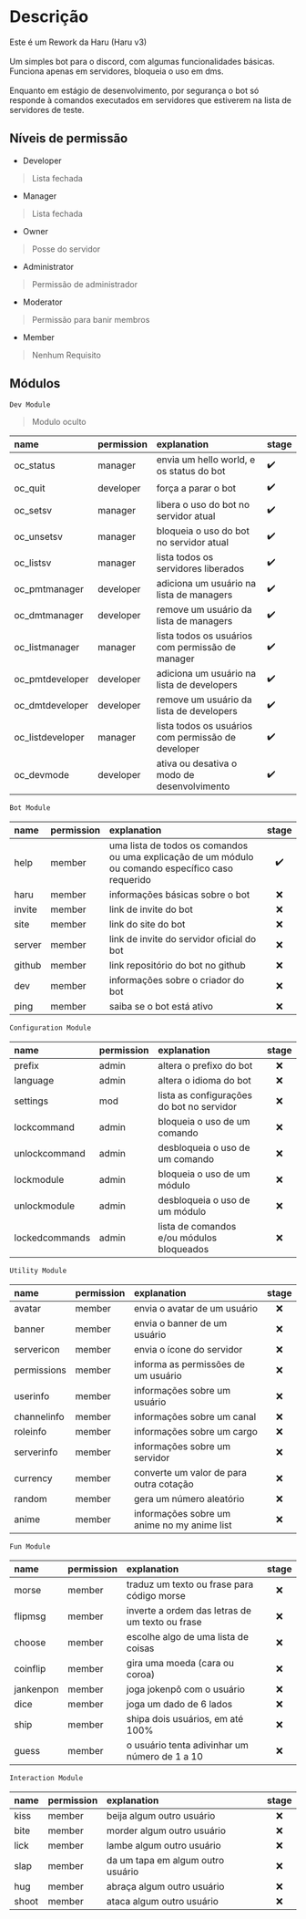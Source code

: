 # Descrição
Este é um Rework da Haru (Haru v3)<br/><br/>
Um simples bot para o discord, com algumas funcionalidades básicas.<br/>
Funciona apenas em servidores, bloqueia o uso em dms.<br/><br/>
Enquanto em estágio de desenvolvimento, por segurança o bot só responde à comandos executados em servidores que estiverem na lista de servidores de teste.

## Níveis de permissão
* Developer
> Lista fechada

* Manager
> Lista fechada

* Owner
> Posse do servidor

* Administrator
> Permissão de administrador

* Moderator
> Permissão para banir membros

* Member
> Nenhum Requisito

## Módulos

~~~py
Dev Module
~~~
> Modulo oculto

name | permission | explanation | stage
:--- | :--------- | :---------- | :----
oc_status | manager | envia um hello world, e os status do bot | ✔️
oc_quit | developer | força a parar o bot | ✔️
oc_setsv | manager | libera o uso do bot no servidor atual| ✔️
oc_unsetsv | manager | bloqueia o uso do bot no servidor atual | ✔️
oc_listsv | manager | lista todos os servidores liberados | ✔️
oc_pmtmanager | developer | adiciona um usuário na lista de managers | ✔️
oc_dmtmanager | developer | remove um usuário da lista de managers | ✔️
oc_listmanager | manager | lista todos os usuários com permissão de manager | ✔️
oc_pmtdeveloper | developer | adiciona um usuário na lista de developers | ✔️
oc_dmtdeveloper | developer | remove um usuário da lista de developers | ✔️
oc_listdeveloper | manager | lista todos os usuários com permissão de developer | ✔️
oc_devmode | developer | ativa ou desativa o modo de desenvolvimento | ✔️


~~~py
Bot Module
~~~

name | permission | explanation | stage
:--- | :--------- | :---------- | :---:
help | member | uma lista de todos os comandos ou uma explicação de um módulo ou comando específico caso requerido | ✔️
haru | member | informações básicas sobre o bot | ❌
invite | member | link de invite do bot | ❌
site | member | link do site do bot | ❌
server | member | link de invite do servidor oficial do bot | ❌
github | member | link repositório do bot no github | ❌
dev | member | informações sobre o criador do bot | ❌
ping | member | saiba se o bot está ativo | ❌

~~~py
Configuration Module
~~~

name | permission | explanation | stage
:--- | :--------- | :---------- | :---:
prefix | admin | altera o prefixo do bot | ❌
language | admin | altera o idioma do bot | ❌
settings | mod | lista as configurações do bot no servidor | ❌
lockcommand | admin | bloqueia o uso de um comando | ❌
unlockcommand | admin | desbloqueia o uso de um comando | ❌
lockmodule | admin | bloqueia o uso de um módulo | ❌
unlockmodule | admin | desbloqueia o uso de um módulo | ❌
lockedcommands | admin | lista de comandos e/ou módulos bloqueados | ❌

~~~py
Utility Module
~~~

name | permission | explanation | stage
:--- | :--------- | :---------- | :---:
avatar | member | envia o avatar de um usuário | ❌
banner | member | envia o banner de um usuário | ❌
servericon | member | envia o ícone do servidor | ❌
permissions | member | informa as permissões de um usuário | ❌
userinfo | member | informações sobre um usuário | ❌
channelinfo | member | informações sobre um canal | ❌
roleinfo | member | informações sobre um cargo | ❌
serverinfo | member | informações sobre um servidor | ❌
currency | member | converte um valor de para outra cotação | ❌
random | member | gera um número aleatório | ❌
anime | member | informações sobre um anime no my anime list | ❌

~~~py
Fun Module
~~~

name | permission | explanation | stage
:--- | :--------- | :---------- | :---:
morse | member | traduz um texto ou frase para código morse | ❌
flipmsg | member | inverte a ordem das letras de um texto ou frase | ❌
choose | member | escolhe algo de uma lista de coisas | ❌
coinflip | member | gira uma moeda (cara ou coroa) | ❌
jankenpon | member | joga jokenpô com o usuário | ❌
dice | member | joga um dado de 6 lados | ❌
ship | member | shipa dois usuários, em até 100% | ❌
guess | member | o usuário tenta adivinhar um número de 1 a 10 | ❌


~~~py
Interaction Module
~~~

name | permission | explanation | stage
:--- | :--------- | :---------- | :---:
kiss | member | beija algum outro usuário | ❌
bite | member | morder algum outro usuário | ❌
lick | member | lambe algum outro usuário | ❌
slap | member | da um tapa em algum outro usuário | ❌
hug | member | abraça algum outro usuário | ❌
shoot | member | ataca algum outro usuário | ❌
 
